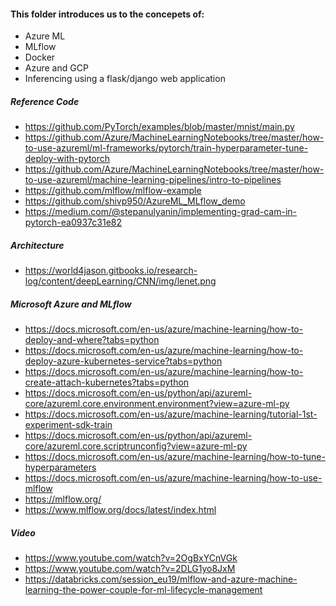 #### This folder introduces us to the concepets of:
* Azure ML
* MLflow
* Docker
* Azure and GCP
* Inferencing using a flask/django web application

##### Reference Code
* https://github.com/PyTorch/examples/blob/master/mnist/main.py
* https://github.com/Azure/MachineLearningNotebooks/tree/master/how-to-use-azureml/ml-frameworks/pytorch/train-hyperparameter-tune-deploy-with-pytorch
* https://github.com/Azure/MachineLearningNotebooks/tree/master/how-to-use-azureml/machine-learning-pipelines/intro-to-pipelines
* https://github.com/mlflow/mlflow-example
* https://github.com/shivp950/AzureML_MLflow_demo
* https://medium.com/@stepanulyanin/implementing-grad-cam-in-pytorch-ea0937c31e82

##### Architecture
* https://world4jason.gitbooks.io/research-log/content/deepLearning/CNN/img/lenet.png

##### Microsoft Azure and MLflow
* https://docs.microsoft.com/en-us/azure/machine-learning/how-to-deploy-and-where?tabs=python
* https://docs.microsoft.com/en-us/azure/machine-learning/how-to-deploy-azure-kubernetes-service?tabs=python
* https://docs.microsoft.com/en-us/azure/machine-learning/how-to-create-attach-kubernetes?tabs=python
* https://docs.microsoft.com/en-us/python/api/azureml-core/azureml.core.environment.environment?view=azure-ml-py
* https://docs.microsoft.com/en-us/azure/machine-learning/tutorial-1st-experiment-sdk-train
* https://docs.microsoft.com/en-us/python/api/azureml-core/azureml.core.scriptrunconfig?view=azure-ml-py
* https://docs.microsoft.com/en-us/azure/machine-learning/how-to-tune-hyperparameters
* https://docs.microsoft.com/en-us/azure/machine-learning/how-to-use-mlflow
* https://mlflow.org/
* https://www.mlflow.org/docs/latest/index.html

##### Video
* https://www.youtube.com/watch?v=2OgBxYCnVGk
* https://www.youtube.com/watch?v=2DLG1yo8JxM
* https://databricks.com/session_eu19/mlflow-and-azure-machine-learning-the-power-couple-for-ml-lifecycle-management
